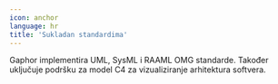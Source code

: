 ```yaml
---
icon: anchor
language: hr
title: 'Sukladan standardima'
---
```


Gaphor implementira UML, SysML i RAAML OMG standarde. Također uključuje
podršku za model C4 za vizualiziranje arhitektura softvera.
